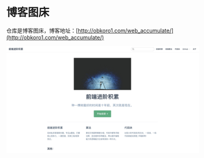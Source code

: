 ﻿# 博客图床

仓库是博客图床，博客地址：[http://obkoro1.com/web_accumulate/](http://obkoro1.com/web_accumulate/)

![](https://github.com/OBKoro1/articleImg_src/blob/master/total/blog_home.png?raw=true)


